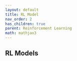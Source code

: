 ```yaml
---
layout: default
title: RL Model
nav_order: 2
has_children: true
parent: Reinforcement Learning
math: mathjax3
---
```


## RL Models

